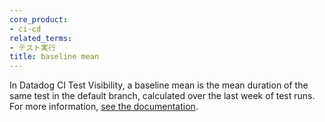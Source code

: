 ```yaml
---
core_product:
- ci-cd
related_terms:
- テスト実行
title: baseline mean
---
```

In Datadog CI Test Visibility, a baseline mean is the mean duration of the same test in the default branch, calculated over the last week of test runs. For more information, <a href="/continuous_integration/explorer/?tab=testruns">see the documentation</a>.
